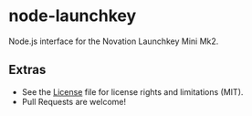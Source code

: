 # node-launchkey

Node.js interface for the Novation Launchkey Mini Mk2.

## Extras

-   See the [License](LICENSE) file for license rights and limitations (MIT).
-   Pull Requests are welcome!
